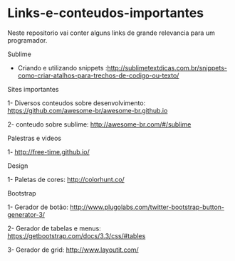 # Links-e-conteudos-importantes
Neste repositorio vai conter alguns links de grande relevancia para um programador. 

Sublime

* Criando e utilizando snippets :http://sublimetextdicas.com.br/snippets-como-criar-atalhos-para-trechos-de-codigo-ou-texto/


Sites importantes

1- Diversos conteudos sobre desenvolvimento: https://github.com/awesome-br/awesome-br.github.io

2- conteudo sobre sublime: http://awesome-br.com/#/sublime 

Palestras e videos

1- http://free-time.github.io/


Design

1- Paletas de cores: http://colorhunt.co/


Bootstrap

1- Gerador de botão: http://www.plugolabs.com/twitter-bootstrap-button-generator-3/ 

2- Gerador de tabelas e menus: https://getbootstrap.com/docs/3.3/css/#tables

3- Gerador de grid: http://www.layoutit.com/
